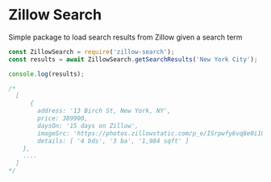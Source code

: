 # Zillow Search

Simple package to load search results from Zillow given a search term

```javascript
const ZillowSearch = require('zillow-search');
const results = await ZillowSearch.getSearchResults('New York City');

console.log(results);

/*
  [
      {
        address: '13 Birch St, New York, NY',
        price: 389900,
        daysOn: '15 days on Zillow',
        imageSrc: 'https://photos.zillowstatic.com/p_e/ISrpwfy6vq8e0i1000000000.jpg',
        details: [ '4 bds', '3 ba', '1,984 sqft' ]
    },
    ....
  ]
*/
```
